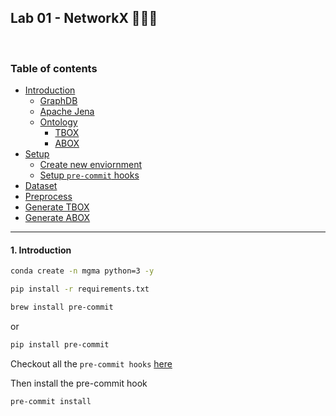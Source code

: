 ## Lab 01 - NetworkX 👨🏻‍💻

</br>

### Table of contents

- [Introduction](#introduction)
  * [GraphDB](#graph-db)
  * [Apache Jena](#apache-jena)
  * [Ontology](#ontology)
    * [TBOX](#tbox)
    * [ABOX](#abox)
- [Setup](#setup)
  * [Create new enviornment](#create-new-env)
  * [Setup `pre-commit` hooks](#setup-pre-commit)
- [Dataset](#dataset)
- [Preprocess](#preprocess)
- [Generate TBOX](#generate-tbox)
- [Generate ABOX](#generate-abox)

---

<a id="introduction" />

#### 1. Introduction

```bash
conda create -n mgma python=3 -y 
```

```bash
pip install -r requirements.txt
```

```bash
brew install pre-commit
```

or 

```bash
pip install pre-commit
```

Checkout all the `pre-commit hooks` [here](https://pre-commit.com/hooks.html)

Then install the pre-commit hook

```bash
pre-commit install
```


